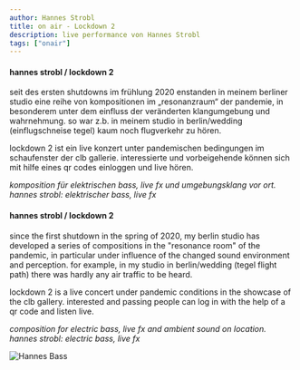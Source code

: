 ```yaml
---
author: Hannes Strobl
title: on air - Lockdown 2
description: live performance von Hannes Strobl
tags: ["onair"]
---
```


#### hannes strobl / lockdown 2

seit des ersten shutdowns im frühlung 2020 enstanden in meinem berliner studio eine
reihe von kompositionen im „resonanzraum“ der pandemie, in besonderem unter dem
einfluss der veränderten klangumgebung und wahrnehmung.
so war z.b. in meinem studio in berlin/wedding (einflugschneise tegel) kaum noch flugverkehr zu hören.

lockdown 2 ist ein live konzert unter pandemischen bedingungen im schaufenster der clb gallerie.
interessierte und vorbeigehende können sich mit hilfe eines qr codes einloggen und live hören.

*komposition für elektrischen bass, live fx und umgebungsklang vor ort. 
hannes strobl: elektrischer bass, live fx*

#### hannes strobl / lockdown 2

since the first shutdown in the spring of 2020, my berlin studio has developed a
series of compositions in the "resonance room" of the pandemic, in particular under
influence of the changed sound environment and perception.
for example, in my studio in berlin/wedding (tegel flight path) there was hardly any air traffic to be heard.

lockdown 2 is a live concert under pandemic conditions in the showcase of the clb gallery.
interested and passing people can log in with the help of a qr code and listen live.

*composition for electric bass, live fx and ambient sound on location. 
hannes strobl: electric bass, live fx*

![Hannes Bass](/img/bass_hannes.jpg#align-center)
